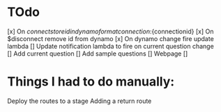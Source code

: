 # TOdo
[x] On $connect store id in dynamo format connection:${connectionid}
[x] On $disconnect remove id from dynamo
[x] On dynamo change fire update lambda
[] Update notification lambda to fire on current question change   
[] Add current question 
[] Add sample questions
[] Webpage
[]


# Things I had to do manually:
Deploy the routes to a stage
Adding a return route